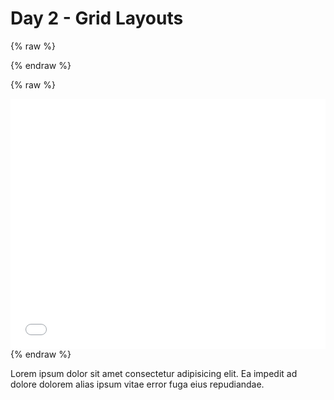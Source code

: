 # Day 2 - Grid Layouts
{% raw %}
<script src="../resizeIframes.js"></script>
{% endraw %}

{% raw %}
<iframe src="../web/slider_day_02.html" width="100%" height="400" frameborder="no"></iframe>
{% endraw %}

Lorem ipsum dolor sit amet consectetur adipisicing elit. Ea impedit ad dolore dolorem alias ipsum vitae error fuga eius repudiandae.